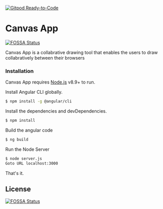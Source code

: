 [![Gitpod Ready-to-Code](https://img.shields.io/badge/Gitpod-Ready--to--Code-blue?logo=gitpod)](https://gitpod.io/#https://github.com/jeffersonswartz/canvas-app) 

# Canvas App
[![FOSSA Status](https://app.fossa.io/api/projects/git%2Bgithub.com%2Fjeffersonswartz%2Fcanvas-app.svg?type=shield)](https://app.fossa.io/projects/git%2Bgithub.com%2Fjeffersonswartz%2Fcanvas-app?ref=badge_shield)


Canvas App is a collabrative drawing tool that enables the users to draw collabratively between their browsers




### Installation

Canvas App requires [Node.js](https://nodejs.org/) v8.9+ to run.

Install Angular CLI globally.
```sh
$ npm install -g @angular/cli
```

Install the dependencies and devDependencies.

```sh
$ npm install
```

Build the angular code

```sh
$ ng build
```

Run the Node Server
```sh
$ node server.js
Goto URL localhost:3000
```
 That's it.


## License
[![FOSSA Status](https://app.fossa.io/api/projects/git%2Bgithub.com%2Fjeffersonswartz%2Fcanvas-app.svg?type=large)](https://app.fossa.io/projects/git%2Bgithub.com%2Fjeffersonswartz%2Fcanvas-app?ref=badge_large)